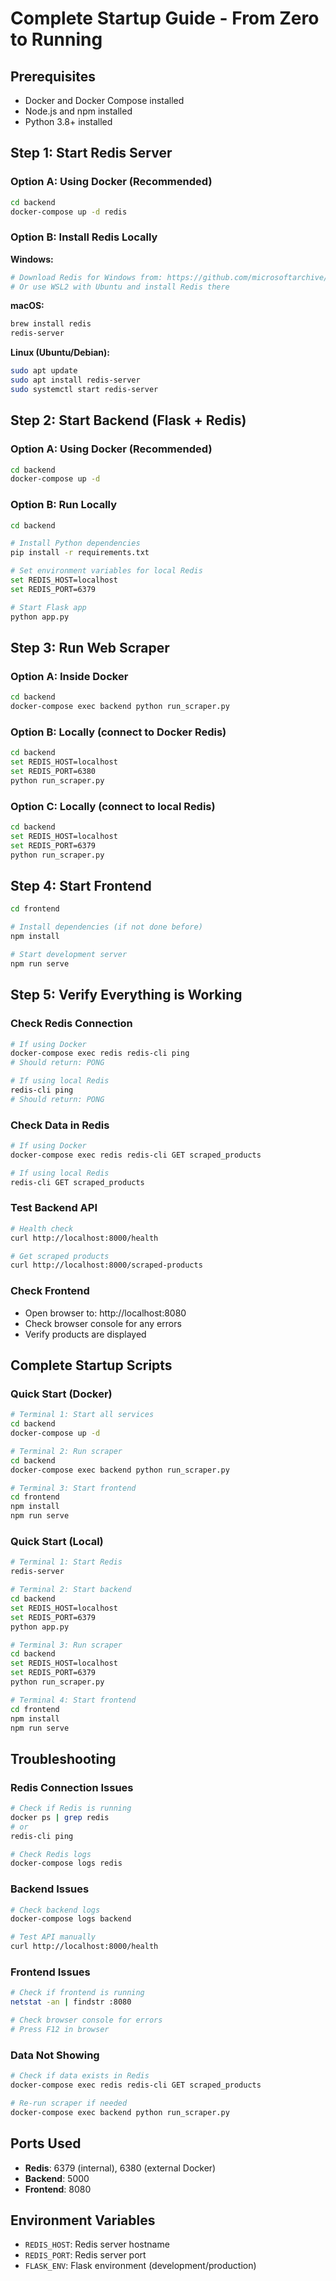 # Complete Startup Guide - From Zero to Running

## Prerequisites
- Docker and Docker Compose installed
- Node.js and npm installed
- Python 3.8+ installed

## Step 1: Start Redis Server

### Option A: Using Docker (Recommended)
```bash
cd backend
docker-compose up -d redis
```

### Option B: Install Redis Locally
**Windows:**
```bash
# Download Redis for Windows from: https://github.com/microsoftarchive/redis/releases
# Or use WSL2 with Ubuntu and install Redis there
```

**macOS:**
```bash
brew install redis
redis-server
```

**Linux (Ubuntu/Debian):**
```bash
sudo apt update
sudo apt install redis-server
sudo systemctl start redis-server
```

## Step 2: Start Backend (Flask + Redis)

### Option A: Using Docker (Recommended)
```bash
cd backend
docker-compose up -d
```

### Option B: Run Locally
```bash
cd backend

# Install Python dependencies
pip install -r requirements.txt

# Set environment variables for local Redis
set REDIS_HOST=localhost
set REDIS_PORT=6379

# Start Flask app
python app.py
```

## Step 3: Run Web Scraper

### Option A: Inside Docker
```bash
cd backend
docker-compose exec backend python run_scraper.py
```

### Option B: Locally (connect to Docker Redis)
```bash
cd backend
set REDIS_HOST=localhost
set REDIS_PORT=6380
python run_scraper.py
```

### Option C: Locally (connect to local Redis)
```bash
cd backend
set REDIS_HOST=localhost
set REDIS_PORT=6379
python run_scraper.py
```

## Step 4: Start Frontend

```bash
cd frontend

# Install dependencies (if not done before)
npm install

# Start development server
npm run serve
```

## Step 5: Verify Everything is Working

### Check Redis Connection
```bash
# If using Docker
docker-compose exec redis redis-cli ping
# Should return: PONG

# If using local Redis
redis-cli ping
# Should return: PONG
```

### Check Data in Redis
```bash
# If using Docker
docker-compose exec redis redis-cli GET scraped_products

# If using local Redis
redis-cli GET scraped_products
```

### Test Backend API
```bash
# Health check
curl http://localhost:8000/health

# Get scraped products
curl http://localhost:8000/scraped-products
```

### Check Frontend
- Open browser to: http://localhost:8080
- Check browser console for any errors
- Verify products are displayed

## Complete Startup Scripts

### Quick Start (Docker)
```bash
# Terminal 1: Start all services
cd backend
docker-compose up -d

# Terminal 2: Run scraper
cd backend
docker-compose exec backend python run_scraper.py

# Terminal 3: Start frontend
cd frontend
npm install
npm run serve
```

### Quick Start (Local)
```bash
# Terminal 1: Start Redis
redis-server

# Terminal 2: Start backend
cd backend
set REDIS_HOST=localhost
set REDIS_PORT=6379
python app.py

# Terminal 3: Run scraper
cd backend
set REDIS_HOST=localhost
set REDIS_PORT=6379
python run_scraper.py

# Terminal 4: Start frontend
cd frontend
npm install
npm run serve
```

## Troubleshooting

### Redis Connection Issues
```bash
# Check if Redis is running
docker ps | grep redis
# or
redis-cli ping

# Check Redis logs
docker-compose logs redis
```

### Backend Issues
```bash
# Check backend logs
docker-compose logs backend

# Test API manually
curl http://localhost:8000/health
```

### Frontend Issues
```bash
# Check if frontend is running
netstat -an | findstr :8080

# Check browser console for errors
# Press F12 in browser
```

### Data Not Showing
```bash
# Check if data exists in Redis
docker-compose exec redis redis-cli GET scraped_products

# Re-run scraper if needed
docker-compose exec backend python run_scraper.py
```

## Ports Used
- **Redis**: 6379 (internal), 6380 (external Docker)
- **Backend**: 5000
- **Frontend**: 8080

## Environment Variables
- `REDIS_HOST`: Redis server hostname
- `REDIS_PORT`: Redis server port
- `FLASK_ENV`: Flask environment (development/production) 